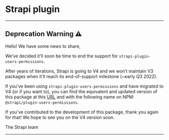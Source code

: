# Strapi plugin

---

## Deprecation Warning :warning:

Hello! We have some news to share,

We’ve decided it’ll soon be time to end the support for `strapi-plugin-users-permissions`.

After years of iterations, Strapi is going to V4 and we won’t maintain V3 packages when it’ll reach its end-of-support milestone (~early Q3 2022).

If you’ve been using `strapi-plugin-users-permissions` and have migrated to V4 (or if you want to), you can find the equivalent and updated version of this package at this [URL](https://github.com/strapi/strapi/tree/master/packages/plugins/users-permissions) and with the following name on NPM: `@strapi/plugin-users-permissions`.

If you’ve contributed to the development of this package, thank you again for that! We hope to see you on the V4 version soon.

The Strapi team

---
